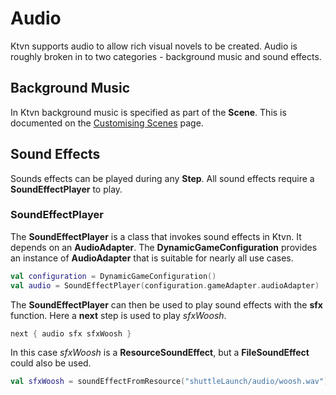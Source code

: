 # Audio
Ktvn supports audio to allow rich visual novels to be created. Audio is roughly broken in to two categories - 
background music and sound effects.

## Background Music
In Ktvn background music is specified as part of the **Scene**. This is documented on the [Customising Scenes](customising-scenes.md) 
page.

## Sound Effects
Sounds effects can be played during any **Step**. All sound effects require a **SoundEffectPlayer** to play.

### SoundEffectPlayer
The **SoundEffectPlayer** is a class that invokes sound effects in Ktvn. It depends on an **AudioAdapter**. The 
**DynamicGameConfiguration** provides an instance of **AudioAdapter** that is suitable for nearly all use cases.

```kotlin
val configuration = DynamicGameConfiguration()
val audio = SoundEffectPlayer(configuration.gameAdapter.audioAdapter)
```

The **SoundEffectPlayer** can then be used to play sound effects with the **sfx** function. Here a **next** step is 
used to play *sfxWoosh*.

```kotlin
next { audio sfx sfxWoosh }
```

In this case *sfxWoosh* is a **ResourceSoundEffect**, but a **FileSoundEffect** could also be used.

```kotlin
val sfxWoosh = soundEffectFromResource("shuttleLaunch/audio/woosh.wav")
```
